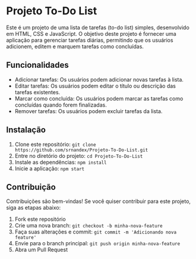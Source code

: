 # Projeto To-Do List

Este é um projeto de uma lista de tarefas (to-do list) simples, desenvolvido em HTML, CSS e JavaScript. O objetivo deste projeto é fornecer uma aplicação para gerenciar tarefas diárias, permitindo que os usuários adicionem, editem e marquem tarefas como concluídas.

## Funcionalidades

- Adicionar tarefas: Os usuários podem adicionar novas tarefas à lista.
- Editar tarefas: Os usuários podem editar o título ou descrição das tarefas existentes.
- Marcar como concluída: Os usuários podem marcar as tarefas como concluídas quando forem finalizadas.
- Remover tarefas: Os usuários podem excluir tarefas da lista.

## Instalação

1. Clone este repositório: `git clone https://github.com/srnandex/Projeto-To-Do-List.git`
2. Entre no diretório do projeto: `cd Projeto-To-Do-List`
3. Instale as dependências: `npm install`
4. Inicie a aplicação: `npm start`

## Contribuição

Contribuições são bem-vindas! Se você quiser contribuir para este projeto, siga as etapas abaixo:

1. Fork este repositório
2. Crie uma nova branch: `git checkout -b minha-nova-feature`
3. Faça suas alterações e commit: `git commit -m 'Adicionando nova feature'`
4. Envie para o branch principal: `git push origin minha-nova-feature`
5. Abra um Pull Request
